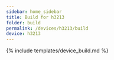 ```yaml
---
sidebar: home_sidebar
title: Build for h3213
folder: build
permalink: /devices/h3213/build
device: h3213
---
```

{% include templates/device_build.md %}
